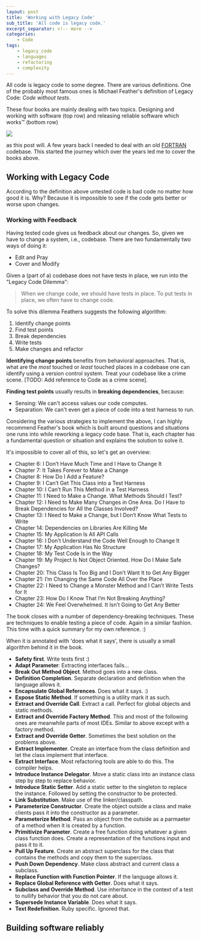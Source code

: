 ```yaml
---
layout: post
title: 'Working with Legacy Code'
sub_title: 'All code is legacy code.'
excerpt_separator: <!-- more -->
categories:
    - Code
tags:
    - legacy_code
    - languages
    - refactoring
    - complexity
---
```


All code is legacy code to some degree. There are various definitions. One of the probably most famous ones is Michael Feather's definition of Legacy Code: _Code without tests_.

<!-- more -->

These four books are mainly dealing with two topics. Designing and working with software (top row) and releasing reliable software which works™ (bottom row)

![](https://rscircus.github.io/assets/img/20220801_legacy_code.png)

as this post will. A few years back I needed to deal with an old [FORTRAN](https://en.wikipedia.org/wiki/Fortran) codebase. This started the journey which over the years led me to cover the books above.

## Working with Legacy Code

According to the definition above untested code is bad code no matter how good it is. Why? Because it is impossible to see if the code gets better or worse upon changes.

### Working with Feedback

Having tested code gives us feedback about our changes. So, given we have to change a system, i.e., codebase. There are two fundamentally two ways of doing it:

- Edit and Pray
- Cover and Modify

Given a (part of a) codebase does not have tests in place, we run into the "Legacy Code Dilemma":

> When we change code, we should have tests in place. To put tests in place, we often have to change code.

To solve this dilemma Feathers suggests the following algorithm:

1. Identify change points
2. Find test points
3. Break dependencies
4. Write tests
5. Make changes and refactor

**Identifying change points** benefits from behavioral approaches. That is, what are the _most_ touched or _least_ touched places in a codebase one can identify using a version control system. Treat your codebase like a crime scene. [TODO: Add reference to Code as a crime scene].

**Finding test points** usually results in **breaking dependencies**, because:

- Sensing: We can't access values our code computes.
- Separation: We can't even get a piece of code into a test harness to run.

Considering the various strategies to implement the above, I can highly recommend Feather's book which is built around questions and situations one runs into while reworking a legacy code base. That is, each chapter has a fundamental question or situation and explains the solution to solve it.

It's impossible to cover all of this, so let's get an overview:

- Chapter 6: I Don’t Have Much Time and I Have to Change It
- Chapter 7: It Takes Forever to Make a Change
- Chapter 8: How Do I Add a Feature?
- Chapter 9: I Can’t Get This Class into a Test Harness
- Chapter 10: I Can’t Run This Method in a Test Harness
- Chapter 11: I Need to Make a Change. What Methods Should I Test?
- Chapter 12: I Need to Make Many Changes in One Area. Do I Have to Break Dependencies for All the Classes Involved?
- Chapter 13: I Need to Make a Change, but I Don’t Know What Tests to Write
- Chapter 14: Dependencies on Libraries Are Killing Me
- Chapter 15: My Application Is All API Calls
- Chapter 16: I Don’t Understand the Code Well Enough to Change It
- Chapter 17: My Application Has No Structure
- Chapter 18: My Test Code Is in the Way
- Chapter 19: My Project Is Not Object Oriented. How Do I Make Safe Changes?
- Chapter 20: This Class Is Too Big and I Don’t Want It to Get Any Bigger
- Chapter 21: I’m Changing the Same Code All Over the Place
- Chapter 22: I Need to Change a Monster Method and I Can’t Write Tests for It
- Chapter 23: How Do I Know That I’m Not Breaking Anything?
- Chapter 24: We Feel Overwhelmed. It Isn’t Going to Get Any Better

The book closes with a number of dependency-breaking techniques. These are techniques to enable testing a piece of code. Again in a similar fashion. This time with a quick summary for my own reference. :)

When it is annotated with 'does what it says', there is usually a small algorithm behind it in the book.

 - **Safety first**. Write tests first :)
 - **Adapt Parameter**: Extracting interfaces fails...
 - **Break Out Method Object**. Method goes into a new class.
 - **Definition Completion**. Separate declaration and definition when the language allows it.
 - **Encapsulate Global References**. Does what it says. :)
 - **Expose Static Method**. If something is a utility mark it as such.
 - **Extract and Override Call**. Extract a call. Perfect for global objects and static methods.
 - **Extract and Override Factory Method**. This and most of the following ones are meanwhile parts of most IDEs. Similar to above except with a factory method.
 - **Extract and Override Getter**. Sometimes the best solution on the problems above.
 - **Extract Implementer**. Create an interface from the class definition and let the class implement that interface.
 - **Extract Interface**. Most refactoring tools are able to do this. The compiler helps.
 - **Introduce Instance Delegator**. Move a static class into an instance class step by step to replace behavior.
 - **Introduce Static Setter**. Add a static setter to the singleton to replace the instance. Followed by setting the constructor to be protected.
 - **Link Substitution**. Make use of the linker/classpath.
 - **Parameterize Constructor**. Create the object outside a class and make clients pass it into the constructor as a parameter.
 - **Parameterize Method**. Pass an object from the outside as a parmaeter of a method when it is created by a function.
 - **Primitivize Parameter**. Create a free function doing whatever a given class function does. Create a representation of the functions input and pass it to it.
 - **Pull Up Feature**. Create an abstract superclass for the class that contains the methods and copy them to the superclass.
 - **Push Down Dependency**. Make class abstract and current class a subclass.
 - **Replace Function with Function Pointer**. If the language allows it.
 - **Replace Global Reference with Getter**. Does what it says.
 - **Subclass and Override Method**. Use inheritance in the context of a test to nullify behavior that you do not care about.
 - **Supersede Instance Variable**. Does what it says.
 - **Text Redefinition**. Ruby specific. Ignored that.

## Building software reliably
